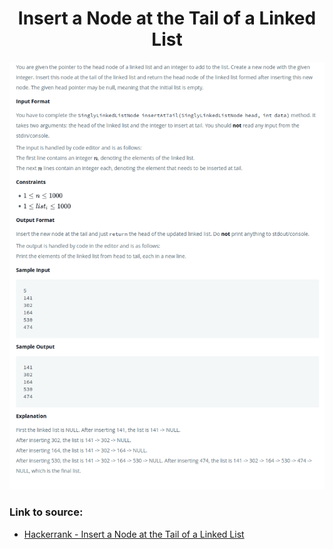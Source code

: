 <h1 align="center">Insert a Node at the Tail of a Linked List</h1>

![alt text](https://raw.githubusercontent.com/matthew01lokiet/Github-repos-images/main/Algs/LinkedList/TnH5fh78_o.png)

### Link to source: 
- <a href="https://www.hackerrank.com/challenges/insert-a-node-at-the-tail-of-a-linked-list/problem">Hackerrank - Insert a Node at the Tail of a Linked List</a>

